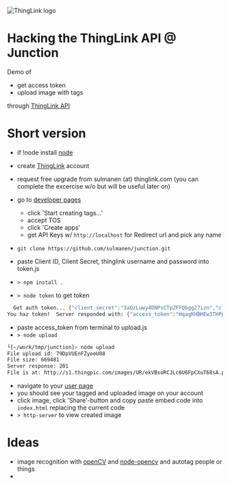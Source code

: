 ![ThingLink logo](http://tenseignes-tu.com/wp-content/uploads/2014/06/thinglink-logo.jpg "ThingLink")

Hacking the ThingLink API @ Junction
====================================
Demo of

* get access token
* upload image with tags

through [ThingLink API](http://docs.thinglink.apiary.io/)

# Short version
* if !node install [node](https://nodejs.org/en/)
* create [ThingLink](https://www.thinglink.com) account
* request free upgrade from sulmanen (at) thinglink.com (you can complete the excercise w/o but will be useful later on)
* go to [developer pages](https://www.thinglink.com/developer)
  * click 'Start creating tags...'
  * accept TOS
  * click 'Create apps'
  * get API Keys w/ `http://localhost` for Redirect url and pick any name

* `git clone https://github.com/sulmanen/junction.git`
* paste Client ID, Client Secret, thinglink username and password into token.js
* `> npm install .`
* `> node token` to get token
```sh
  Get auth token... {"client_secret":"3aQzLuwy4DNPsCTpZFFQbgg27izn","client_id":"719160553787883520","grant_type":"password","password":"pepsimax","username":"sulmanen+junction@thinglink.com"}
You haz token!  Server responded with: {"access_token":"HqagKHBHEw3THPpwMdt5m6.DhPLaVKS8AhoengZvYifXDGsZQmujJ8AcfJWUgidpXuq","token_type":"bearer","refresh_token":"AoZdHLCxf48CaVxohhoRr7Dzjno","expires_in":1209600}
```
* paste access_token from terminal to upload.js
* `> node upload`
```sh
└[~/work/tmp/junction]> node upload
File upload id: 79DpVUEnFZyoeU88
File size: 669481
Server response: 201
File is at: http://s1.thingpic.com/images/UR/ekVBsoRCJLc6U6FpCXuT68sA.png
```
* navigate to your [user page](https://www.thinglink.com/user/me)
* you should see your tagged and uploaded image on your account
* click image, click 'Share'-button and copy paste embed code into `index.html` replacing the current code
* `> http-server` to view created image

# Ideas

* image recognition with [openCV](http://opencv.org/) and [node-opencv](https://github.com/peterbraden/node-opencv) and autotag people or things
*
